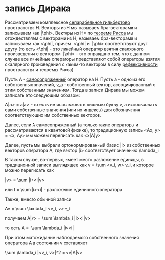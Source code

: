 # запись Дирака
Рассматриваем комплексное [сепарабельное гильбертово](%D0%B3%D0%B8%D0%BB%D1%8C%D0%B1%D0%B5%D1%80%D1%82%D0%BE%D0%B2%D0%BE%20%D0%BF%D1%80%D0%BE%D1%81%D1%82%D1%80%D0%B0%D0%BD%D1%81%D1%82%D0%B2%D0%BE) пространство H. Векторы из H мы называем бра-векторами и записываем как |\\phi>. Векторы из H\* по [теореме Рисса](%D1%82%D0%B5%D0%BE%D1%80%D0%B5%D0%BC%D0%B0%20%D0%A0%D0%B8%D1%81%D1%81%D0%B0-%D0%A4%D1%80%D0%B5%D1%88%D0%B5%20(1907)) мы отождествляем с векторами из H, называем бра-векторами и записываем как <\\phi|, причем  <\\phi| и  |\\phi> соответствуют друг другу (то есть <\\phi| - это линейный оператор взятия скалярного произведения с вектором  |\\phi> - это оправдано тем, что в данном случае все линейные операторы представляют собой операторы взятия скалярного произведения с каким-то вектором в силу [рефлексивности](%D0%B3%D0%B8%D0%BB%D1%8C%D0%B1%D0%B5%D1%80%D1%82%20%D1%80%D0%B5%D1%84%D0%BB%D0%B5%D0%BA%D1%81%D0%B8%D0%B2%D0%B5%D0%BD) пространства и теоремы Рисса)

Пусть A - [самосопряженный](%D0%B2%D0%B8%D0%B4%D1%8B%20%D0%BE%D0%BF%D0%B5%D1%80%D0%B0%D1%82%D0%BE%D1%80%D0%BE%D0%B2) оператор на H. Пусть a - одно из его собственных значений, v\_a - собственный вектор, ассоциированный с этим собственным значением. Тогда в записи Дирака мы можем записать это следующим образом:

A|a> = a|a> - то есть не использовать лишнюю букву v, а использовать сами собственные значения (или их индексы) для обозначения соответствующих им собственных векторов.

Далее, если А самосопряженный (а только такие операторы и рассматриваются в квантовой физике), то традиционную запись <Ax, y> = <x, Ay> мы можем переписать как <x|A|y>

Далее, пусть мы выбрали ортонормированный базис |i> из собственных векторов оператора A, где вектор |i> соответствует значению \\lambda\_i

В таком случае, во-первых, имеет место разложение единицы, в традиционной записи выглядящее как v = \\sum <v\_i, w> v\_i, и которое можно переписать как 

|v> = \\sum |i><i|v>

или I = \\sum |i><i| - разложение единичного оператора

Также, вместо обычной записи

Av = \\sum \\lambda\_i <v\_i, v> v\_i

получаем A|v> = \\sum \\lambda\_i |i><i|v>

то есть A =  \\sum \\lambda\_i |i><i|

При этом матожидание наблюдаемого собственного значения оператора A в состоянии v составляет 

\\sum \\lambda\_i |<v\_i, v>|^2 = <v|A|v>